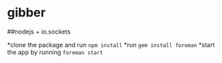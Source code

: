gibber
======

##nodejs + io.sockets

*clone the package and run `npm install`
*run `gem install foreman`
*start the app by running `foreman start`

